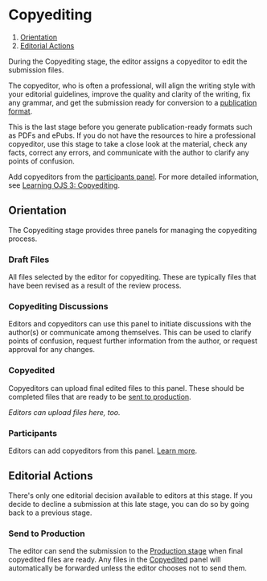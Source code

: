 # Copyediting

1. [Orientation](copyediting#orientation)
1. [Editorial Actions](copyediting#editorial-actions)

During the Copyediting stage, the editor assigns a copyeditor to edit the submission files.

The copyeditor, who is often a professional, will align the writing style with your editorial guidelines, improve the quality and clarity of the writing, fix any grammar, and get the submission ready for conversion to a [publication format](production).

This is the last stage before you generate publication-ready formats such as PDFs and ePubs. If you do not have the resources to hire a professional copyeditor, use this stage to take a close look at the material, check any facts, correct any errors, and communicate with the author to clarify any points of confusion.

Add copyeditors from the [participants panel](../editorial-workflow#participants).
For more detailed information, see [Learning OJS 3: Copyediting](https://docs.pkp.sfu.ca/learning-ojs/en/editorial-workflow#copyediting).

## <a name="orientation"></a>Orientation

The Copyediting stage provides three panels for managing the copyediting process.

### <a name="draft-files"></a>Draft Files

All files selected by the editor for copyediting. These are typically files that have been revised as a result of the review process.

### <a name="copyediting-discussions"></a>Copyediting Discussions

Editors and copyeditors can use this panel to initiate discussions with the author(s) or communicate among themselves. This can be used to clarify points of confusion, request further information from the author, or request approval for any changes.

### <a name="copyedited"></a>Copyedited

Copyeditors can upload final edited files to this panel. These should be completed files that are ready to be [sent to production](copyediting#editorial-actions).

*Editors can upload files here, too.*

### <a name="participants"></a>Participants

Editors can add copyeditors from this panel. [Learn more](../editorial-workflow#participants).

## <a name="editorial-actions"></a>Editorial Actions

There's only one editorial decision available to editors at this stage. If you decide to decline a submission at this late stage, you can do so by going back to a previous stage.

### <a name="production"></a>Send to Production

The editor can send the submission to the [Production stage](production) when final copyedited files are ready. Any files in the [Copyedited](copyediting#copyedited) panel will automatically be forwarded unless the editor chooses not to send them.

